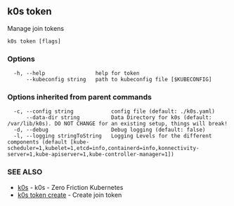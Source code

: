 ## k0s token

Manage join tokens

```
k0s token [flags]
```

### Options

```
  -h, --help                help for token
      --kubeconfig string   path to kubeconfig file [$KUBECONFIG]
```

### Options inherited from parent commands

```
  -c, --config string            config file (default: ./k0s.yaml)
      --data-dir string          Data Directory for k0s (default: /var/lib/k0s). DO NOT CHANGE for an existing setup, things will break!
  -d, --debug                    Debug logging (default: false)
  -l, --logging stringToString   Logging Levels for the different components (default [kube-scheduler=1,kubelet=1,etcd=info,containerd=info,konnectivity-server=1,kube-apiserver=1,kube-controller-manager=1])
```

### SEE ALSO

* [k0s](k0s.md)	 - k0s - Zero Friction Kubernetes
* [k0s token create](k0s_token_create.md)	 - Create join token

